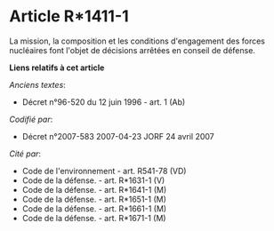# Article R*1411-1

La mission, la composition et les conditions d'engagement des forces nucléaires font l'objet de décisions arrêtées en conseil
de défense.

**Liens relatifs à cet article**

_Anciens textes_:

  - Décret n°96-520 du 12 juin 1996 - art. 1 (Ab)

_Codifié par_:

  - Décret n°2007-583 2007-04-23 JORF 24 avril 2007

_Cité par_:

  - Code de l'environnement - art. R541-78 (VD)
  - Code de la défense. - art. R*1631-1 (V)
  - Code de la défense. - art. R*1641-1 (M)
  - Code de la défense. - art. R*1651-1 (M)
  - Code de la défense. - art. R*1661-1 (M)
  - Code de la défense. - art. R*1671-1 (M)
